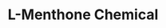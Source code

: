 ---
name: L-Menthone Chemical
title: L-Menthone Chemical
details:
  - detail:
      key: "Usage/Application"
      value: "Fragrance, Flavour, Pharma"
  - detail:
      key: "Packaging Size"
      value: "5,25,200 Kg"
  - detail:
      key: "Brand"
      value: "Natural Aroma"
  - detail:
      key: "Packaging Type"
      value: "Can,Barrel"
  - detail:
      key: "Specific Gravity"
      value: "0.890 to 0.902 (at 20 deg C)"
  - detail:
      key: "Physical State"
      value: "Liquid"
  - detail:
      key: "Boiling Point"
      value: "207 deg C to 210 deg C"
  - detail:
      key: "Molecular Weight"
      value: "154.25 g/mol"
  - detail:
      key: "CAS No"
      value: "14073-97-3"
  - detail:
      key: "EINECS No"
      value: "237-926-1"
  - detail:
      key: "FEMA No"
      value: "2667"
  - detail:
      key: "Chemical Formula"
      value: "C10H18O"
  - detail:
      key: "Source"
      value: "Mentha Arvensis Oil"
  - detail:
      key: "Odour"
      value: "Typically minty"
  - detail:
      key: "Refractive Index"
      value: "1.450 to 1.452 (at 20 deg C)"
  - detail:
      key: "Non Volatile Residue"
      value: "Less than 0.05%"
  - detail:
      key: "Status"
      value: "Nature Identical"
  - detail:
      key: "Assay"
      value: "Min. 98% by GLC"
showOnHome: false
thumbnail: https://5.imimg.com/data5/SELLER/Default/2021/12/RU/SQ/NQ/3823480/l-menthone-chemical-500x500.png
productImages:
  - ""
category: aroma chemicals
---